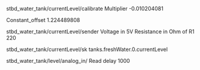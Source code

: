 stbd_water_tank/currentLevel/calibrate
Multiplier
-0.010204081

Constant_offset
1.224489808



stbd_water_tank/currentLevel/sender
Voltage in
5V
Resistance in Ohm of R1
220


stbd_water_tank/currentLevel/sk
tanks.freshWater.0.currentLevel

stbd_water_tank/level/analog_in/
Read delay
1000
